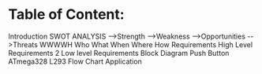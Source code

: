 # Table of Content:

Introduction
SWOT ANALYSIS
-->Strength
-->Weakness
-->Opportunities
-->Threats
WWWWH
Who
What
When
Where
How
Requirements
High Level Requirements 2 Low level Requirements
Block Diagram
Push Button
ATmega328
L293
Flow Chart
Application
